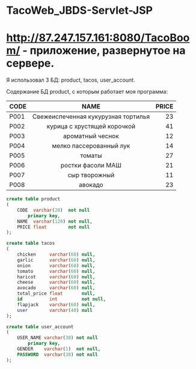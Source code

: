 # TacoWeb_JBDS-Servlet-JSP
# http://87.247.157.161:8080/TacoBoom/ - приложение, развернутое на сервере.
Я использовал 3 БД: product, tacos, user_account.

Содержание БД product, с которым работает моя программа:

| CODE          | NAME                           | PRICE |
| ------------- |:-----------------------------: | -----:|
| P001     | Свежеиспеченная кукурузная тортилья | 23    |
| P002     | курица с хрустящей корочкой         | 41    |
| P003     | ароматный чеснок                    | 12    |
| P004     | мелко пассерованный лук             | 14    |
| P005     | томаты                              | 27    |
| P006     | ростки фасоли МАШ                   | 21    |
| P007     | сыр творожный                       | 11    |
| P008     | авокадо                             | 23    |

```sql
create table product
(
    CODE  varchar(20)  not null
        primary key,
    NAME  varchar(128) not null,
    PRICE float        not null
);
```

```sql
create table tacos
(
    chicken     varchar(60) null,
    garlic      varchar(60) null,
    onion       varchar(60) null,
    tomato      varchar(60) null,
    haricot     varchar(60) null,
    cheese      varchar(60) null,
    avocado     varchar(60) null,
    total_price float       null,
    id          int         not null,
    flapjack    varchar(60) null,
    user        varchar(40) null
);
```
```sql
create table user_account
(
    USER_NAME varchar(30) not null
        primary key,
    GENDER    varchar(1)  not null,
    PASSWORD  varchar(30) not null
);
```
